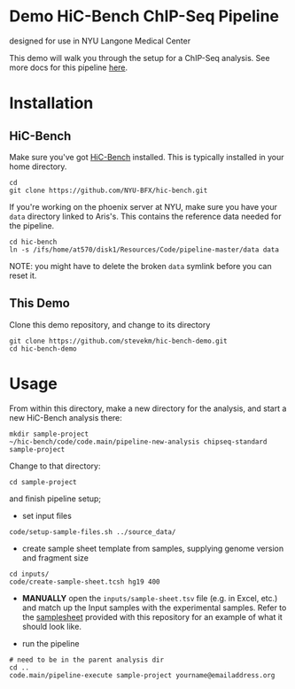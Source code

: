 # Demo HiC-Bench ChIP-Seq Pipeline

designed for use in NYU Langone Medical Center

This demo will walk you through the setup for a ChIP-Seq analysis. See more docs for this pipeline [here](https://github.com/NYU-BFX/hic-bench/tree/master/pipelines/chipseq-standard).

# Installation

## HiC-Bench

Make sure you've got [HiC-Bench](https://github.com/NYU-BFX/hic-bench) installed. This is typically installed in your home directory. 

```
cd
git clone https://github.com/NYU-BFX/hic-bench.git
```

If you're working on the phoenix server at NYU, make sure you have your `data` directory linked to Aris's. This contains the reference data needed for the pipeline.

```
cd hic-bench
ln -s /ifs/home/at570/disk1/Resources/Code/pipeline-master/data data
```

NOTE: you might have to delete the broken `data` symlink before you can reset it.

## This Demo

Clone this demo repository, and change to its directory

```
git clone https://github.com/stevekm/hic-bench-demo.git
cd hic-bench-demo
```

# Usage

From within this directory, make a new directory for the analysis, and start a new HiC-Bench analysis there:

```
mkdir sample-project
~/hic-bench/code/code.main/pipeline-new-analysis chipseq-standard sample-project
```

Change to that directory:

```
cd sample-project
```

and finish pipeline setup; 

- set input files

```
code/setup-sample-files.sh ../source_data/
```

- create sample sheet template from samples, supplying genome version and fragment size

```
cd inputs/
code/create-sample-sheet.tcsh hg19 400
```

- __MANUALLY__ open the `inputs/sample-sheet.tsv` file (e.g. in Excel, etc.) and match up the Input samples with the experimental samples. Refer to the [samplesheet](https://github.com/stevekm/hic-bench-demo/tree/master/example_samplesheet) provided with this repository for an example of what it should look like. 

- run the pipeline

```
# need to be in the parent analysis dir
cd ..
code.main/pipeline-execute sample-project yourname@emailaddress.org
```

